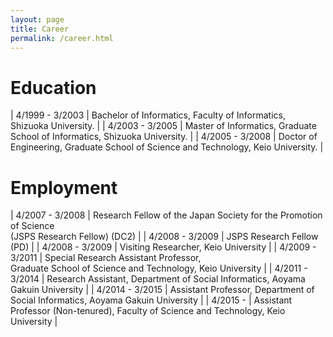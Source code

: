 ```yaml
---
layout: page
title: Career
permalink: /career.html
---
```


# Education

| 4/1999 - 3/2003 | Bachelor of Informatics, Faculty of Informatics, Shizuoka University. |
| 4/2003 - 3/2005 | Master of Informatics, Graduate School of Informatics, Shizuoka University. |
| 4/2005 - 3/2008 | Doctor of Engineering, Graduate School of Science and Technology, Keio University. |

# Employment

| 4/2007 - 3/2008 | Research Fellow of the Japan Society for the Promotion of Science <br/> (JSPS Research Fellow) (DC2) |
| 4/2008 - 3/2009 | JSPS Research Fellow (PD) |
| 4/2008 - 3/2009 | Visiting Researcher, Keio University |
| 4/2009 - 3/2011 | Special Research Assistant Professor, <br/> Graduate School of Science and Technology, Keio University |
| 4/2011 - 3/2014 | Research Assistant, Department of Social Informatics, Aoyama Gakuin University |
| 4/2014 - 3/2015 | Assistant Professor, Department of Social Informatics, Aoyama Gakuin University |
| 4/2015 -        | Assistant Professor (Non-tenured), Faculty of Science and Technology, Keio University |

